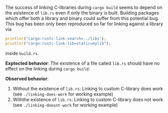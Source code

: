 The success of linking C-libraries during `cargo build` seems to depend on the existence of `lib.rs` even if only the binary is built.
Building packages which offer both a library and binary could suffer from this potential bug. This bug has been only been reproduced so far for linking against a library via
```rust
println!("cargo:rustc-link-search=../libs");
println!("cargo:rustc-link-lib=static=mylib");
```
inside `build.rs`.

**Exptected behavior**: The existence of a file called `lib.rs` should have no effect on the linking during `cargo build`:

**Observed behavior**:
1. Without the existence of `lib.rs`: Linking to custom C-library does work (see `./linking-does-work` for working example)
2. Withthe existence of `lib.rs`: Linking to custom C-library does not work (see `./linking-doesnt-work` for working example)
